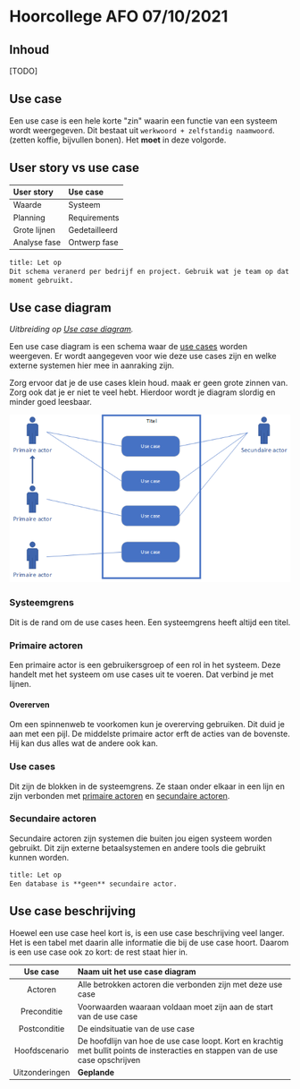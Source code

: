 # Hoorcollege AFO 07/10/2021

## Inhoud

[TODO]

## Use case

Een use case is een hele korte "zin" waarin een functie van een systeem wordt weergegeven. Dit bestaat uit `werkwoord + zelfstandig naamwoord`. (zetten koffie, bijvullen bonen). Het **moet** in deze volgorde.

## User story vs use case

| User story   | Use case      |
| :----------- | :------------ |
| Waarde       | Systeem       |
| Planning     | Requirements  |
| Grote lijnen | Gedetailleerd |
| Analyse fase | Ontwerp fase  |

```ad-warning
title: Let op
Dit schema veranerd per bedrijf en project. Gebruik wat je team op dat moment gebruikt.
```

## Use case diagram

_Uitbreiding op [Use case diagram](AFO-2021-10-05-W.md#Use%20case%20diagram)._

Een use case diagram is een schema waar de [use cases](#Use%20case) worden weergeven. Er wordt aangegeven voor wie deze use cases zijn en welke externe systemen hier mee in aanraking zijn.

Zorg ervoor dat je de use cases klein houd. maak er geen grote zinnen van. Zorg ook dat je er niet te veel hebt. Hierdoor wordt je diagram slordig en minder goed leesbaar.

![](../../assets/afo/2021-10-07/use-case-diagram.png)

### Systeemgrens

Dit is de rand om de use cases heen. Een systeemgrens heeft altijd een titel.

### Primaire actoren

Een primaire actor is een gebruikersgroep of een rol in het systeem. Deze handelt met het systeem om use cases uit te voeren. Dat verbind je met lijnen.

#### Overerven

Om een spinnenweb te voorkomen kun je overerving gebruiken. Dit duid je aan met een pijl. De middelste primaire actor erft de acties van de bovenste. Hij kan dus alles wat de andere ook kan.

### Use cases

Dit zijn de blokken in de systeemgrens. Ze staan onder elkaar in een lijn en zijn verbonden met [primaire actoren](#Primaire%20actoren) en [secundaire actoren](#Secundaire%20actoren).

### Secundaire actoren

Secundaire actoren zijn systemen die buiten jou eigen systeem worden gebruikt. Dit zijn externe betaalsystemen en andere tools die gebruikt kunnen worden.

```ad-warning
title: Let op
Een database is **geen** secundaire actor.
```

## Use case beschrijving

Hoewel een use case heel kort is, is een use case beschrijving veel langer. Het is een tabel met daarin alle informatie die bij de use case hoort. Daarom is een use case ook zo kort: de rest staat hier in.

|    Use case    | Naam uit het use case diagram                                                                                                     |
|:--------------:|:--------------------------------------------------------------------------------------------------------------------------------- |
|    Actoren     | Alle betrokken actoren die verbonden zijn met deze use case                                                                       |
|  Preconditie   | Voorwaarden waaraan voldaan moet zijn aan de start van de use case                                                                |
|  Postconditie  | De eindsituatie van de use case                                                                                                   |
| Hoofdscenario  | De hoofdlijn van hoe de use case loopt. Kort en krachtig met bullit points de insteracties en stappen van de use case opschrijven |
| Uitzonderingen | **Geplande**                                                                                                                                   |
